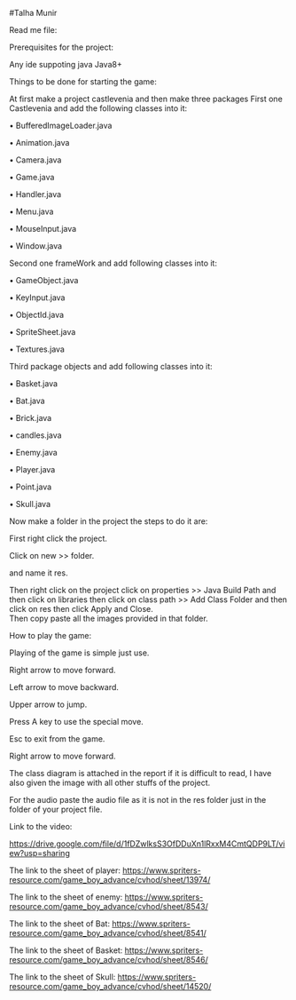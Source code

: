 #Talha Munir

Read me file:

Prerequisites for the project:

Any ide suppoting java
Java8+

Things to be done for starting the game:

At first make a project castlevenia and then make three packages First one Castlevenia and add the following classes into it:

•	BufferedImageLoader.java

•	Animation.java

•	Camera.java

•	Game.java

•	Handler.java

•	Menu.java

•	MouseInput.java

•	Window.java

Second one frameWork and add following classes into it:

•	GameObject.java

•	KeyInput.java

•	ObjectId.java

•	SpriteSheet.java

•	Textures.java

Third package objects and add following classes into it:

•	Basket.java

•	Bat.java

•	Brick.java

•	candles.java

•	Enemy.java

•	Player.java

•	Point.java

•	Skull.java

Now make a folder in the project the steps to do it are:

First right click the project.

Click on new >> folder.

and name it res.

Then right click on the project click on properties >> Java Build Path and then click on libraries then click on class path >> Add Class Folder and then click on res then click Apply and Close.  
Then copy paste all the images provided in that folder. 

How to play the game:

Playing of the game is simple just use.

Right arrow to move forward.

Left arrow to move backward.

Upper arrow to jump.

Press A key to use the special move. 

Esc to exit from the game.

Right arrow to move forward.

The class diagram is attached in the report if it is difficult to read, I have also given the image with all other stuffs of the project.

For the audio paste the audio file as it is not in the res folder just in the folder of your project file.

Link to the video:

https://drive.google.com/file/d/1fDZwlksS3OfDDuXn1lRxxM4CmtQDP9LT/view?usp=sharing

The link to the sheet of player: https://www.spriters-resource.com/game_boy_advance/cvhod/sheet/13974/

The link to the sheet of enemy: https://www.spriters-resource.com/game_boy_advance/cvhod/sheet/8543/

The link to the sheet of Bat: https://www.spriters-resource.com/game_boy_advance/cvhod/sheet/8541/

The link to the sheet of Basket: https://www.spriters-resource.com/game_boy_advance/cvhod/sheet/8546/

The link to the sheet of Skull: https://www.spriters-resource.com/game_boy_advance/cvhod/sheet/14520/

